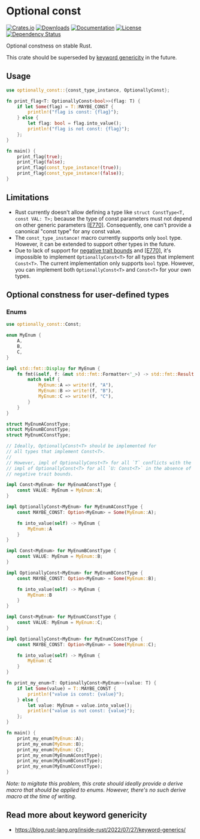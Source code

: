 # Optional const

[![Crates.io](https://img.shields.io/crates/v/optionally_const)](https://crates.io/crates/optionally_const)
[![Downloads](https://img.shields.io/crates/d/optionally_const.svg)](https://crates.io/crates/optionally_const)
[![Documentation](https://docs.rs/optionally_const/badge.svg)](https://docs.rs/optionally_const)
[![License](https://img.shields.io/crates/l/optionally_const)](https://crates.io/crates/optionally_const)
[![Dependency Status](https://deps.rs/repo/github/JohnScience/optionally_const/status.svg)](https://deps.rs/repo/github/JohnScience/optionally_const)

Optional constness on stable Rust.

This crate should be superseded by [keyword genericity](#read-more-about-keyword-genericity) in the future.

## Usage

```rust
use optionally_const::{const_type_instance, OptionallyConst};

fn print_flag<T: OptionallyConst<bool>>(flag: T) {
    if let Some(flag) = T::MAYBE_CONST {
        println!("flag is const: {flag}");
    } else {
        let flag: bool = flag.into_value();
        println!("flag is not const: {flag}");
    };
}

fn main() {
    print_flag(true);
    print_flag(false);
    print_flag(const_type_instance!(true));
    print_flag(const_type_instance!(false));
}
```

## Limitations

* Rust currently doesn't allow defining a type like `struct ConstType<T, const VAL: T>;` because the type of const parameters must not depend on other generic parameters [\[E770\]]. Consequently, one can't provide a canonical "const type" for any const value.
* The `const_type_instance!` macro currently supports only `bool` type. However, it can be extended to support other types in the future.
* Due to lack of support for [negative trait bounds] and [\[E770\]], it's impossible to implement `OptionallyConst<T>` for all types that implement `Const<T>`. The current implementation only supports `bool` type. However, you can implement both `OptionallyConst<T>` and `Const<T>` for your own types.

## Optional constness for user-defined types

### Enums

```rust
use optionally_const::Const;

enum MyEnum {
    A,
    B,
    C,
}

impl std::fmt::Display for MyEnum {
    fn fmt(&self, f: &mut std::fmt::Formatter<'_>) -> std::fmt::Result {
        match self {
            MyEnum::A => write!(f, "A"),
            MyEnum::B => write!(f, "B"),
            MyEnum::C => write!(f, "C"),
        }
    }
}

struct MyEnumAConstType;
struct MyEnumBConstType;
struct MyEnumCConstType;

// Ideally, OptionallyConst<T> should be implemented for
// all types that implement Const<T>.
//
// However, impl of OptionallyConst<T> for all `T` conflicts with the
// impl of OptionallyConst<T> for all `U: Const<T>` in the absence of
// negative trait bounds.

impl Const<MyEnum> for MyEnumAConstType {
    const VALUE: MyEnum = MyEnum::A;
}

impl OptionallyConst<MyEnum> for MyEnumAConstType {
    const MAYBE_CONST: Option<MyEnum> = Some(MyEnum::A);

    fn into_value(self) -> MyEnum {
        MyEnum::A
    }
}

impl Const<MyEnum> for MyEnumBConstType {
    const VALUE: MyEnum = MyEnum::B;
}

impl OptionallyConst<MyEnum> for MyEnumBConstType {
    const MAYBE_CONST: Option<MyEnum> = Some(MyEnum::B);

    fn into_value(self) -> MyEnum {
        MyEnum::B
    }
}

impl Const<MyEnum> for MyEnumCConstType {
    const VALUE: MyEnum = MyEnum::C;
}

impl OptionallyConst<MyEnum> for MyEnumCConstType {
    const MAYBE_CONST: Option<MyEnum> = Some(MyEnum::C);

    fn into_value(self) -> MyEnum {
        MyEnum::C
    }
}

fn print_my_enum<T: OptionallyConst<MyEnum>>(value: T) {
    if let Some(value) = T::MAYBE_CONST {
        println!("value is const: {value}");
    } else {
        let value: MyEnum = value.into_value();
        println!("value is not const: {value}");
    };
}

fn main() {
    print_my_enum(MyEnum::A);
    print_my_enum(MyEnum::B);
    print_my_enum(MyEnum::C);
    print_my_enum(MyEnumAConstType);
    print_my_enum(MyEnumBConstType);
    print_my_enum(MyEnumCConstType);
}
```

*Note: to migitate this problem, this crate should ideally provide a derive macro
that should be applied to enums. However, there's no such derive macro at the time of writing.*

## Read more about keyword genericity

* <https://blog.rust-lang.org/inside-rust/2022/07/27/keyword-generics/>

[\[E770\]]: https://doc.rust-lang.org/stable/error_codes/E0770.html
[negative trait bounds]: https://doc.rust-lang.org/beta/unstable-book/language-features/negative-bounds.html
